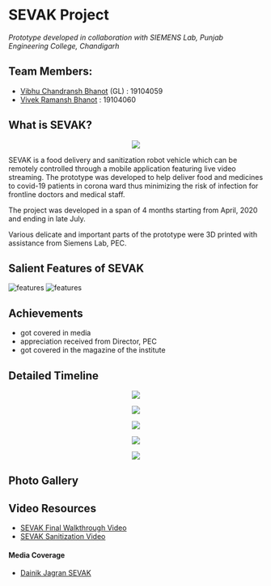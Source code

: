# SEVAK Project
_Prototype developed in collaboration with SIEMENS Lab, Punjab Engineering College, Chandigarh_

## Team Members:
- [Vibhu Chandransh Bhanot](https://github.com/Vibhu1710) (GL) : 19104059
- [Vivek Ramansh Bhanot](https://github.com/VivekRamanshBhanot) : 19104060

## What is SEVAK?
<p align="center">
  <img src="https://github.com/VivekRamanshBhanot/SEVAK/blob/main/gallery/jagran_photo.PNG" />
</p>

SEVAK is a food delivery and sanitization robot vehicle which can be remotely controlled through a mobile application featuring live video streaming. The prototype was developed to help deliver food and medicines to covid-19 patients in corona ward thus minimizing the risk of infection for frontline doctors and medical staff.

The project was developed in a span of 4 months starting from April, 2020 and ending in late July.

Various delicate and important parts of the prototype were 3D printed with assistance from Siemens Lab, PEC.

## Salient Features of SEVAK
![features](https://github.com/VivekRamanshBhanot/SEVAK/blob/main/gallery/features1.png)
![features](https://github.com/VivekRamanshBhanot/SEVAK/blob/main/gallery/features2.png)


## Achievements
- got covered in media 
- appreciation received from Director, PEC
- got covered in the magazine of the institute

## Detailed Timeline

<p align="center">
  <img src="https://github.com/VivekRamanshBhanot/SEVAK/blob/main/gallery/line1.PNG" />
</p>

<p align="center">
  <img src="https://github.com/VivekRamanshBhanot/SEVAK/blob/main/gallery/line2.PNG" />
</p>

<p align="center">
  <img src="https://github.com/VivekRamanshBhanot/SEVAK/blob/main/gallery/line3.PNG" />
</p>

<p align="center">
  <img src="https://github.com/VivekRamanshBhanot/SEVAK/blob/main/gallery/line4.PNG" />
</p>

<p align="center">
  <img src="https://github.com/VivekRamanshBhanot/SEVAK/blob/main/gallery/timeline5.PNG" />
</p>

## Photo Gallery

## Video Resources
- [SEVAK Final Walkthrough Video](https://drive.google.com/file/d/1RgUBGrUrf2UytCDxVjxR-ZkEBFcMcXMq/view?usp=sharing)
- [SEVAK Sanitization Video](https://drive.google.com/file/d/1ZDNXjYgPm-4WDcw2uPpul6VcI1vwheKM/view?usp=sharing)

#### Media Coverage
- [Dainik Jagran SEVAK](https://www.jagran.com/punjab/chandigarh-this-robotic-servant-will-deliver-medicines-and-oxygen-cylinders-to-the-patient-20553265.html)


